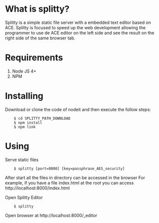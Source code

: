 What is splitty?
====================
Splitty is a simple static file server with a embedded text editor based on ACE. Splitty is focused to speed up the web development allowing the programmer to use de ACE editor on the left side and see the result on the right side of the same browser tab.

Requirements
====================
1. Node JS 4+
2. NPM


Installing
====================
Download or clone the code of nodeit and then execute the follow steps:

        $ cd SPLITTY_PATH_DOWNLOAD
        $ npm install
        $ npm link


Using
====================
Serve static files

        $ splitty [port=8000] [key=passphrase_AES_security]
        
After start all the files in directory can be 
accessed in the browser
For example, if you have a file index.html at the root you 
can access http://localhost:8000/index.html


Open Splitty Editor

        $ splitty
Open browser at http://localhost:8000/_editor


